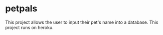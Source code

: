 # petpals
This project allows the user to input their pet's name into a database.
This project runs on heroku.
